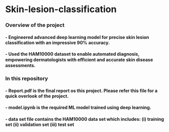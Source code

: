 # Skin-lesion-classification

<h3>Overview of the project</h3>
<h4>- Engineered advanced deep learning model for precise skin lesion classification with an impressive 90% accuracy.</h4>
<h4>- Used the HAM10000 dataset to enable automated diagnosis, empowering dermatologists with eﬃcient and accurate skin disease assessments.</h4>

<h3>In this repository</h3> 
<h4>- Report.pdf is the final report os this project. Please refer this file for a quick overlook of the project.</h4>
<h4>- model.ipynb is the required ML model trained using deep learning. </h4>
<h4>- data set file contains the HAM10000 data set which includes:
    (i) training set
    (ii) validation set
    (iii) test set </h4>
